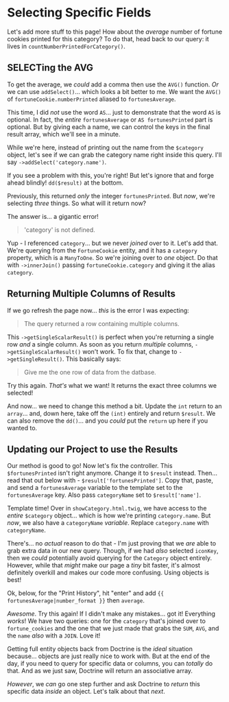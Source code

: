 # Selecting Specific Fields

Let's add more stuff to this page! How about the *average* number of fortune
cookies printed for this category? To do that, head back to our query:
it lives in `countNumberPrintedForCategory()`.

## SELECTing the AVG

To get the average, we *could* add a comma then use the `AVG()` function. *Or* we
can use `addSelect()`... which looks a bit better to me. We want the `AVG()` of
`fortuneCookie.numberPrinted` aliased to `fortunesAverage`.

This time, I did *not* use the word `AS`... just to demonstrate that the word
`AS` is optional. In fact, the *entire* `fortunesAverage` or `AS fortunesPrinted`
part is optional. But by giving each a name, we can control the keys in the final
result array, which we'll see in a minute.

While we're here, instead of printing out the name from the `$category` object,
let's see if we can grab the category name right inside this query. I'll say
`->addSelect('category.name')`.

If you see a problem with this, you're right! But let's ignore that and forge
ahead blindly! `dd($result)` at the bottom.

Previously, this returned *only* the integer `fortunesPrinted`. But *now*, we're
selecting *three* things. So what will it return now?

The answer is... a gigantic error!

> 'category' is not defined.

Yup - I referenced `category`... but we never *joined* over to it. Let's add that.
We're querying from the `FortuneCookie` entity, and it has a `category`
property, which is a `ManyToOne`. So we're joining over to *one* object. Do that
with `->innerJoin()` passing `fortuneCookie.category` and giving it the alias
`category`.

## Returning Multiple Columns of Results

If we go refresh the page now... *this* is the error I was expecting:

> The query returned a row containing multiple columns.

This `->getSingleScalarResult()` is perfect when you're returning a single row
*and* a single column. As soon as you return *multiple* columns,
`->getSingleScalarResult()` won't work. To fix that, change to `->getSingleResult()`.
This basically says:

> Give me the one row of data from the datbase.

Try this again. *That's* what we want! It returns the exact three columns we
selected!

And now... we need to change this method a bit. Update the `int` return to an `array`...
and, down here, take off the `(int)` entirely and return `$result`.
We can also remove the `dd()`... and you *could* put the `return` up here if you
wanted to.

## Updating our Project to use the Results

Our method is good to go! Now let's fix the controller. This
`$fortunesPrinted` isn't right anymore. Change it to `$result` instead. Then...
read that out below with - `$result['fortunesPrinted']`. Copy that, paste, and
send a `fortunesAverage` variable to the template set to the `fortunesAverage` key.
Also pass `categoryName` set to `$result['name']`.

Template time! Over in `showCategory.html.twig`, we have access to the *entire*
`$category` object... which is how we're printing `category.name`. But *now*, we
also have a `categoryName` *variable*. Replace `category.name` with `categoryName`.

There's... no *actual* reason to do that - I'm just proving that we *are* able to
grab extra data in our new query. Though, if we had *also* selected `iconKey`,
then we *could* potentially avoid querying for the `Category` object entirely.
However, while that *might* make our page a *tiny* bit faster, it's almost definitely
overkill and makes our code more confusing. Using objects is best!

Ok, below, for the "Print History", hit "enter" and add
`{{ fortunesAverage|number_format }}` then `average`.

*Awesome*. Try this again! If I didn't make any mistakes... got it! Everything
*works*! We have two queries: one for the `category` that's joined over to
`fortune_cookies` and the one that we just made that grabs the `SUM`, `AVG`, and
the `name` *also* with a `JOIN`. Love it!

Getting full entity objects back from Doctrine is the *ideal* situation because...
objects are just really nice to work with. But at the end of the day, if you need
to query for specific data or columns, you can *totally* do that. And as we just
saw, Doctrine will return an associative array.

*However*, we *can* go one step further and ask Doctrine to *return* this specific
data *inside* an object. Let's talk about that *next*.

